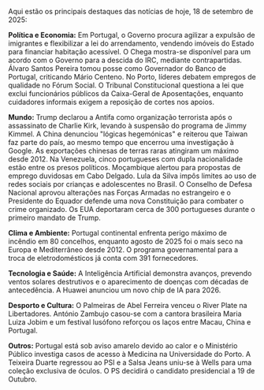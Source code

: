 Aqui estão os principais destaques das notícias de hoje, 18 de setembro de 2025:

**Política e Economia:** Em Portugal, o Governo procura agilizar a expulsão de imigrantes e flexibilizar a lei do arrendamento, vendendo imóveis do Estado para financiar habitação acessível. O Chega mostra-se disponível para um acordo com o Governo para a descida do IRC, mediante contrapartidas. Álvaro Santos Pereira tomou posse como Governador do Banco de Portugal, criticando Mário Centeno. No Porto, líderes debatem empregos de qualidade no Fórum Social. O Tribunal Constitucional questiona a lei que exclui funcionários públicos da Caixa-Geral de Aposentações, enquanto cuidadores informais exigem a reposição de cortes nos apoios.

**Mundo:** Trump declarou a Antifa como organização terrorista após o assassinato de Charlie Kirk, levando à suspensão do programa de Jimmy Kimmel. A China denunciou "lógicas hegemónicas" e reiterou que Taiwan faz parte do país, ao mesmo tempo que encerrou uma investigação à Google. As exportações chinesas de terras raras atingiram um máximo desde 2012. Na Venezuela, cinco portugueses com dupla nacionalidade estão entre os presos políticos. Moçambique alertou para propostas de emprego duvidosas em Cabo Delgado. Lula da Silva impôs limites ao uso de redes sociais por crianças e adolescentes no Brasil. O Conselho de Defesa Nacional aprovou alterações nas Forças Armadas no estrangeiro e o Presidente do Equador defende uma nova Constituição para combater o crime organizado. Os EUA deportaram cerca de 300 portugueses durante o primeiro mandato de Trump.

**Clima e Ambiente:** Portugal continental enfrenta perigo máximo de incêndio em 80 concelhos, enquanto agosto de 2025 foi o mais seco na Europa e Mediterrâneo desde 2012. O programa governamental para a troca de eletrodomésticos já conta com 391 fornecedores.

**Tecnologia e Saúde:** A Inteligência Artificial demonstra avanços, prevendo ventos solares destrutivos e o aparecimento de doenças com décadas de antecedência. A Huawei anunciou um novo chip de IA para 2026.

**Desporto e Cultura:** O Palmeiras de Abel Ferreira venceu o River Plate na Libertadores. António Zambujo casou-se com a cantora brasileira Maria Luiza Jobim e um festival lusófono reforçou os laços entre Macau, China e Portugal.

**Outros:** Portugal está sob aviso amarelo devido ao calor e o Ministério Público investiga casos de acesso à Medicina na Universidade do Porto. A Teixeira Duarte regressou ao PSI e a Salsa Jeans uniu-se à Wells para uma coleção exclusiva de óculos. O PS decidirá o candidato presidencial a 19 de Outubro.